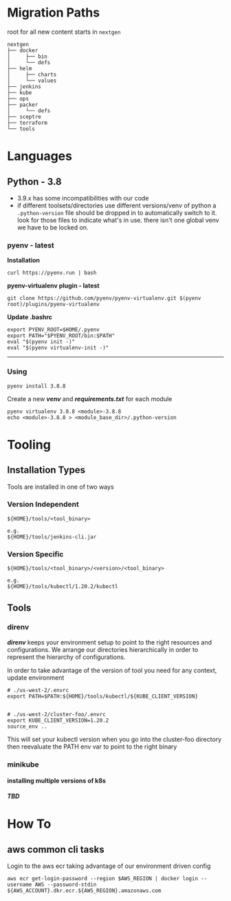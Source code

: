 # Migration Paths
root for all new content starts in `nextgen`
```
nextgen
├── docker
│     ├── bin
│     └── defs
├── helm
│     ├── charts
│     └── values
├── jenkins
├── kube
├── ops
├── packer
│     └── defs
├── sceptre
├── terraform
└── tools

```
# Languages
## Python - 3.8
* 3.9.x has some incompatibilities with our code
* if different toolsets/directories use different versions/venv of python a `.python-version` file
should be dropped in to automatically switch to it. look for those files to indicate what's in use.
  there isn't one global venv we have to be locked on.
### pyenv - latest
**Installation**

```curl https://pyenv.run | bash```

**pyenv-virtualenv plugin - latest**

```
git clone https://github.com/pyenv/pyenv-virtualenv.git $(pyenv root)/plugins/pyenv-virtualenv
```

**Update .bashrc**
```
export PYENV_ROOT=$HOME/.pyenv
export PATH="$PYENV_ROOT/bin:$PATH"
eval "$(pyenv init -)"
eval "$(pyenv virtualenv-init -)"
```
---
### Using
```
pyenv install 3.8.8
```
Create a new ***venv*** and ***requirements.txt*** for each module
```
pyenv virtualenv 3.8.8 <module>-3.8.8
echo <module>-3.8.8 > <module_base_dir>/.python-version
```

# Tooling
## Installation Types
Tools are installed in one of two ways
### Version Independent
```
${HOME}/tools/<tool_binary>

e.g.
${HOME}/tools/jenkins-cli.jar
```

### Version Specific
```
${HOME}/tools/<tool_binary>/<version>/<tool_binary>

e.g.
${HOME}/tools/kubectl/1.20.2/kubectl
```
## Tools
### direnv
***direnv*** keeps your environment setup to point to the right resources and configurations. We arrange our directories hierarchically in order to represent the hierarchy of configurations.

In order to take advantage of the version of tool you need for any context, update environment

```
# ./us-west-2/.envrc
export PATH=$PATH:${HOME}/tools/kubectl/${KUBE_CLIENT_VERSION}


# ./us-west-2/cluster-foo/.envrc
export KUBE_CLIENT_VERSION=1.20.2
source_env ..
```

This will set your kubectl version when you go into the cluster-foo directory then reevaluate the PATH env var to point to the right binary

### minikube
#### installing multiple versions of k8s
***TBD***

# How To
## aws common cli tasks

Login to the aws ecr taking advantage of our environment driven config

```
aws ecr get-login-password --region $AWS_REGION | docker login --username AWS --password-stdin ${AWS_ACCOUNT}.dkr.ecr.${AWS_REGION}.amazonaws.com
```